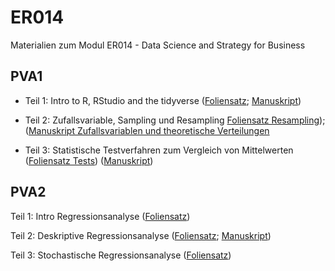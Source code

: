 # ER014
Materialien zum Modul ER014 - Data Science and Strategy for Business


## PVA1

* Teil 1: Intro to R, RStudio and the tidyverse ([Foliensatz](https://FFHS-EconomicResearch.github.io/ER014/Rmd/PVA1/01_Intro_R_tidy.html#1); [Manuskript](https://FFHS-EconomicResearch.github.io/ER014/Rmd/PVA1/01_DatenprojekteR.html#1))

* Teil 2: Zufallsvariable, Sampling und Resampling [Foliensatz Resampling](https://FFHS-EconomicResearch.github.io/ER014/Rmd/PVA1/02_Sampling_slides.html)); ([Manuskript Zufallsvariablen und theoretische Verteilungen](https://FFHS-EconomicResearch.github.io/ER014/Rmd/PVA1/02_Zufallsvariablen.html)

* Teil 3: Statistische Testverfahren zum Vergleich von Mittelwerten ([Foliensatz Tests](https://FFHS-EconomicResearch.github.io/ER014/Rmd/PVA1/03_Testing_slides.html)) ([Manuskript](https://FFHS-EconomicResearch.github.io/ER014/Rmd/PVA1/03_Tests.html#1))

## PVA2

Teil 1: Intro Regressionsanalyse  ([Foliensatz](https://FFHS-EconomicResearch.github.io/ER014/Rmd/PVA2/01_IntroRegression_slides.html#1))

Teil 2: Deskriptive Regressionsanalyse  ([Foliensatz](https://FFHS-EconomicResearch.github.io/ER014/Rmd/PVA2/02_DescriptiveRegression.html#1); [Manuskript](https://FFHS-EconomicResearch.github.io/ER014/Rmd/PVA2/02_Intro_SimpleRegression.html))

Teil 3: Stochastische Regressionsanalyse  ([Foliensatz](https://FFHS-EconomicResearch.github.io/ER014/Rmd/PVA2/03_InferenceRegression_.html#1))
